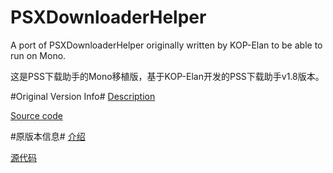 PSXDownloaderHelper
===================

A port of PSXDownloaderHelper originally written by KOP-Elan to be able to run on Mono.

这是PSS下载助手的Mono移植版，基于KOP-Elan开发的PSS下载助手v1.8版本。

#Original Version Info#
[Description](http://www.elanblog.com/p/psx-download-helper)

[Source code](https://psxdownloadhelper.codeplex.com/)

#原版本信息#
[介绍](http://www.elanblog.com/p/psx-download-helper)

[源代码](https://psxdownloadhelper.codeplex.com/)
